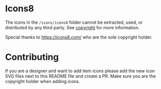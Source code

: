 # Icons8

The icons in the `/icons/icons8` folder cannot be extracted, used, or distributed by any third party. See [copyright](./icons8/COPYRIGHT) for more information.

Special thanks to https://icons8.com/ who are the sole copyright holder.

# Contributing

If you are a designer and want to add item icons please add the new icon SVG files next to this README file and create a PR. Make sure you are the copyright holder when adding icons.
